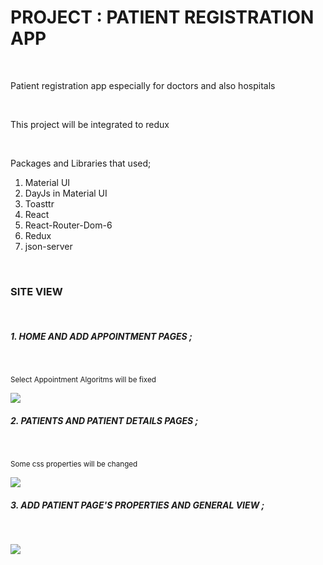 <h1> PROJECT : PATIENT REGISTRATION APP </h1> </br>

<p> Patient registration app especially for doctors and also hospitals </p> </br>

<p> This project will be integrated to redux </p> </br>

<p> Packages and Libraries that used; </br>

1. Material UI </br>
2. DayJs in Material UI </br>
3. Toasttr </br>
4. React </br>
5. React-Router-Dom-6 </br>
6. Redux </br>
7. json-server </br>

</p> </br>

<h3> SITE VIEW </h3> </br>

<h5> 1. HOME AND ADD APPOINTMENT PAGES ; </h5> </br>

<small> Select Appointment Algoritms will be fixed </small>

![](./src/ASSETS/PROJECT%20VIEWS/patient-app-screen-1.gif) </br>

<h5> 2. PATIENTS AND PATIENT DETAILS PAGES ; </h5> </br>

<small> Some css properties will be changed </small>

![](./src/ASSETS/PROJECT%20VIEWS/patient-app-screen-2.gif) </br>

<h5> 3. ADD PATIENT PAGE'S PROPERTIES AND GENERAL VIEW ; </h5> </br>

![](./src/ASSETS/PROJECT%20VIEWS/patient-app-screen-3.gif) </br>
